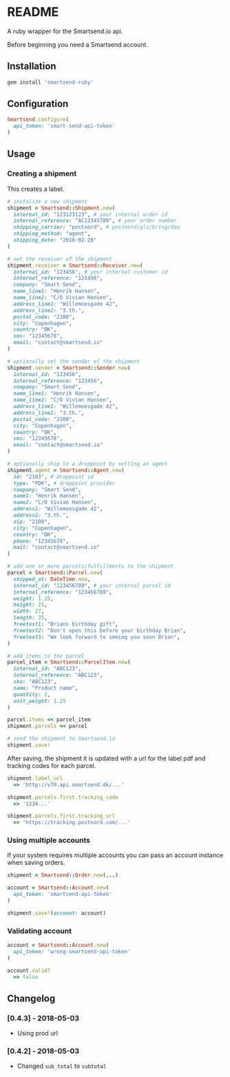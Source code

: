 # README

A ruby wrapper for the Smartsend.io api.

Before beginning you need a Smartsend account.

## Installation

```ruby
gem install 'smartsend-ruby'
```


## Configuration

```ruby
Smartsend.configure(
  api_token: 'smart-send-api-token'
)
```

## Usage

### Creating a shipment

This creates a label.

```ruby
# initalize a new shipment
shipment = Smartsend::Shipment.new(
  internal_id: "123123123", # your internal order id
  internal_reference: "AC12345789", # your order number
  shipping_carrier: "postnord", # postnord/gls/bring/dao
  shipping_method: "agent",
  shipping_date: "2018-02-28"
)

# set the receiver of the shipment
shipment.receiver = Smartsend::Receiver.new(
  internal_id: "123456", # your internal customer id
  internal_reference: "123456",
  company: "Smart Send",
  name_line1: "Henrik Hansen",
  name_line2: "C/O Vivian Hansen",
  address_line1: "Willemoesgade 42",
  address_line2: "3.th.",
  postal_code: "2100",
  city: "Copenhagen",
  country: "DK",
  sms: "12345678",
  email: "contact@smartsend.io"
)

# optionally set the sender of the shipment
shipment.sender = Smartsend::Sender.new(
  internal_id: "123456",
  internal_reference: "123456",
  company: "Smart Send",
  name_line1: "Henrik Hansen",
  name_line2: "C/O Vivian Hansen",
  address_line1: "Willemoesgade 42",
  address_line2: "3.th.",
  postal_code: "2100",
  city: "Copenhagen",
  country: "DK",
  sms: "12345678",
  email: "contact@smartsend.io"
)

# optionally ship to a droppoint by setting an agent
shipment.agent = Smartsend::Agent.new(
  id: "2103", # droppoint id
  type: "PDK", # droppoint provider
  company: "Smart Send",
  name1: "Henrik Hansen",
  name2: "C/O Vivian Hansen",
  address1: "Willemoesgade 42",
  address2: "3.th.",
  zip: "2100",
  city: "Copenhagen",
  country: "DK",
  phone: "12345678",
  mail: "contact@smartsend.io"
)

# add one or more parcels/fulfillments to the shipment
parcel = Smartsend::Parcel.new(
  shipped_at: DateTime.now,
  internal_id: "123456789", # your internal parcel id
  internal_reference: "123456789",
  weight: 1.25,
  height: 21,
  width: 27,
  length: 35,
  freetext1: "Brians birthday gift",
  freetext2: "Don't open this before your birthday Brian",
  freetext3: "We look forward to seeing you soon Brian",
)

# add items to the parcel
parcel_item = Smartsend::ParcelItem.new(
  internal_id: "ABC123",
  internal_reference: "ABC123",
  sku: "ABC123",
  name: "Product name",
  quantity: 2,
  unit_weight: 1.25
)

parcel.items << parcel_item
shipment.parcels << parcel

# send the shipment to Smartsend.io
shipment.save!
```

After saving, the shipment it is updated with a url for the label pdf and tracking codes for each parcel.

```ruby
shipment.label_url
  => 'http://v70.api.smartsend.dk/...'

shipment.parcels.first.tracking_code
  => '1234...'

shipment.parcels.first.tracking_url
  => 'https://tracking.postnord.com/...'
```

### Using multiple accounts

If your system requires multiple accounts you can pass an account instance when saving orders.

```ruby
shipment = Smartsend::Order.new(...)

account = Smartsend::Account.new(
  api_token: 'smartsend-api-token'
)

shipment.save!(account: account)
```

### Validating account
```ruby
account = Smartsend::Account.new(
  api_token: 'wrong-smartsend-api-token'
)

account.valid?
  => false
```

## Changelog

### [0.4.3] - 2018-05-03
* Using prod url

### [0.4.2] - 2018-05-03
* Changed `sub_total` to `subtotal`
